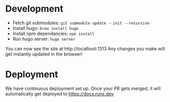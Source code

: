 # Development
- Fetch git submodules: `git submodule update --init --recursive`
- Install hugo: `brew install hugo`
- Install npm dependancies: `npm install`
- Run hugo server: `hugo server`

You can now see the site at http://localhost:1313 Any changes you make will get instantly updated in the browser!

# Deployment
We have continuous deployment set up. Once your PR gets merged, it will automatically get deployed to https://docs.runx.dev
